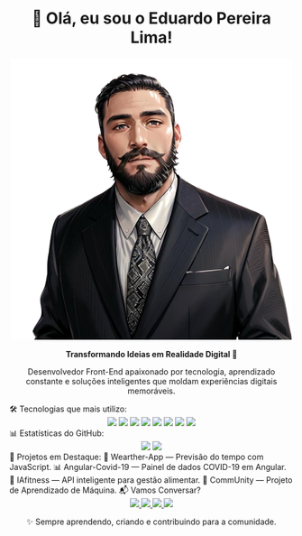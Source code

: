 <h1 align="center">👋 Olá, eu sou o Eduardo Pereira Lima!</h1> <p align="center"> <img src="https://github.com/EduardoPereiraLima-Dev/EduardoPereira/blob/main/public/Avatar.png" alt="Avatar Eduardo Pereira" /> </p> <p align="center"> <b>Transformando Ideias em Realidade Digital 🚀</b> </p> <p align="center"> Desenvolvedor Front-End apaixonado por tecnologia, aprendizado constante e soluções inteligentes que moldam experiências digitais memoráveis. </p>
🛠️ Tecnologias que mais utilizo:
<div align="center"> <img src="https://img.shields.io/badge/-JavaScript-F7DF1E?style=for-the-badge&logo=javascript&logoColor=000" /> <img src="https://img.shields.io/badge/-TypeScript-3178C6?style=for-the-badge&logo=typescript&logoColor=fff" /> <img src="https://img.shields.io/badge/-Angular-DD0031?style=for-the-badge&logo=angular&logoColor=fff" /> <img src="https://img.shields.io/badge/-Next.js-000000?style=for-the-badge&logo=next.js&logoColor=fff" /> <img src="https://img.shields.io/badge/-React-61DAFB?style=for-the-badge&logo=react&logoColor=000" /> <img src="https://img.shields.io/badge/-Tailwind_CSS-38B2AC?style=for-the-badge&logo=tailwind-css&logoColor=fff" /> <img src="https://img.shields.io/badge/-C%23-239120?style=for-the-badge&logo=c-sharp&logoColor=fff" /> <img src="https://img.shields.io/badge/-Python-3776AB?style=for-the-badge&logo=python&logoColor=fff" /> </div>
📊 Estatísticas do GitHub:
<div align="center"> <img height="180em" src="https://github-readme-stats.vercel.app/api?username=EduardoPereiraLima-Dev&show_icons=true&theme=radical" /> <img height="180em" src="https://github-readme-stats.vercel.app/api/top-langs/?username=EduardoPereiraLima-Dev&layout=compact&theme=radical" /> </div>
📌 Projetos em Destaque:
🎨 Wearther-App — Previsão do tempo com JavaScript.
📊 Angular-Covid-19 — Painel de dados COVID-19 em Angular.
🤖 IAfitness — API inteligente para gestão alimentar.
🧠 CommUnity — Projeto de Aprendizado de Máquina.
📬 Vamos Conversar?
<div align="center"> <a href="https://github.com/EduardoPereiraLima-Dev"> <img src="https://img.shields.io/badge/GitHub-181717?style=for-the-badge&logo=github" /> </a> <a href="https://www.linkedin.com/in/eduardo-pereira-lima-7580a5239"> <img src="https://img.shields.io/badge/LinkedIn-0077B5?style=for-the-badge&logo=linkedin" /> </a> <a href="https://t.me/@E967484018"> <img src="https://img.shields.io/badge/Telegram-26A5E4?style=for-the-badge&logo=telegram" /> </a> <a href="https://api.whatsapp.com/send?phone=5511967484018"> <img src="https://img.shields.io/badge/WhatsApp-25D366?style=for-the-badge&logo=whatsapp" /> </a> </div>
<p align="center"> ✨ Sempre aprendendo, criando e contribuindo para a comunidade. </p>
